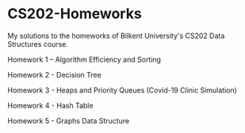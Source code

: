 # CS202-Homeworks

My solutions to the homeworks of Bilkent University's CS202 Data Structures course.

Homework 1 – Algorithm Efficiency and Sorting

Homework 2 - Decision Tree

Homework 3 - Heaps and Priority Queues (Covid-19 Clinic Simulation)

Homework 4 - Hash Table

Homework 5 - Graphs Data Structure

